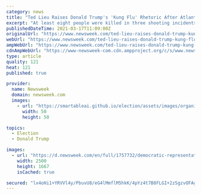 ```yaml
---
category: news
title: "Ted Lieu Raises Donald Trump's 'Kung Flu' Rhetoric After Atlanta Spa Shootings"
excerpt: "At least eight people were killed in three shooting incidents in Atlanta with six identified as women of Asian descent."
publishedDateTime: 2021-03-17T11:09:00Z
originalUrl: "https://www.newsweek.com/ted-lieu-raises-donald-trump-kung-flu-rhetoric-after-atlanta-spa-shootings-1576746"
webUrl: "https://www.newsweek.com/ted-lieu-raises-donald-trump-kung-flu-rhetoric-after-atlanta-spa-shootings-1576746"
ampWebUrl: "https://www.newsweek.com/ted-lieu-raises-donald-trump-kung-flu-rhetoric-after-atlanta-spa-shootings-1576746?amp=1"
cdnAmpWebUrl: "https://www-newsweek-com.cdn.ampproject.org/c/s/www.newsweek.com/ted-lieu-raises-donald-trump-kung-flu-rhetoric-after-atlanta-spa-shootings-1576746?amp=1"
type: article
quality: 121
heat: 121
published: true

provider:
  name: Newsweek
  domain: newsweek.com
  images:
    - url: "https://smartableai.github.io/election/assets/images/organizations/newsweek.com-50x50.jpg"
      width: 50
      height: 50

topics:
  - Election
  - Donald Trump

images:
  - url: "https://d.newsweek.com/en/full/1757732/democratic-representative-ted-lieu-california.jpg"
    width: 2500
    height: 1667
    isCached: true

secured: "lx4oHi1+YRVVl4y/PbuvU8/eG4lMmflM5hkK/4pYz4t7B8FLGI+2zSgzvOFAg+ZVoDs7vKktdXj4HdXyuGbjWijpZ7e8TWf0Wceiq30OwI+IU09L1XmQ9sMujCrfDbJdVhrlT8209E48rjJCVSqlcJOJmSUnX63DYYXflpNPnhRkPKOG6OpWEl8t25gJ6o0zWPZWUfn/ph51/fcxRNbKnQxS7cRDo27emzLSY0j/7TotlPzQHhzyvvjLU4FV8ymOipmEjv5N7t/7rSXkJpcL41MwzQESY3Trz6TL5S17h6WbY7zWdNN73GKskkhe9IkX56J/R1ahPnb7Cd2ic5F6yV6rd9frJI4hUEoBiYInHjM=;UcZDyt1M8LoMCfMh/kFTlA=="
---
```


